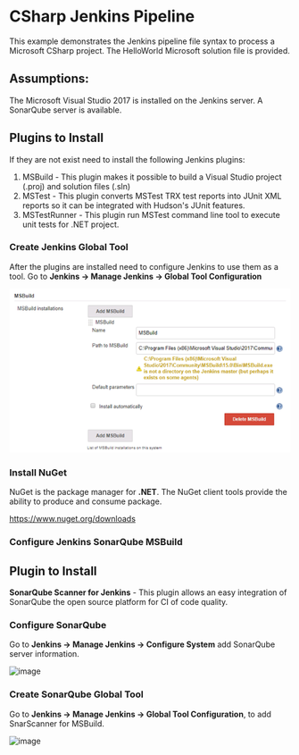 # CSharp Jenkins Pipeline

This example demonstrates the Jenkins pipeline file syntax to process a Microsoft CSharp project. The HelloWorld Microsoft solution file is provided.

## Assumptions: 
The Microsoft Visual Studio 2017 is installed on the Jenkins server.
A SonarQube server is available.

## Plugins to Install

If they are not exist need to install the following Jenkins plugins:
1. MSBuild - This plugin makes it possible to build a Visual Studio project (.proj) and solution files (.sln)
2. MSTest - This plugin converts MSTest TRX test reports into JUnit XML reports so it can be integrated with Hudson's JUnit features.
3. MSTestRunner - This plugin run MSTest command line tool to execute unit tests for .NET project.

### Create Jenkins Global Tool
After the plugins are installed need to configure Jenkins to use them as a tool.
Go to **Jenkins -> Manage Jenkins -> Global Tool Configuration**

![image](img/JMSBuildTool.png)

### Install NuGet

NuGet is the package manager for **.NET**. The NuGet client tools provide the ability to produce and consume package.

https://www.nuget.org/downloads 

### Configure Jenkins SonarQube MSBuild

## Plugin to Install

**SonarQube Scanner for Jenkins** - This plugin allows an easy integration of SonarQube the open source platform for CI of code quality.

### Configure SonarQube

Go to **Jenkins -> Manage Jenkins -> Configure System** add SonarQube server information.

![image](img/sonarqubeServer.png)

### Create SonarQube Global Tool

Go to **Jenkins -> Manage Jenkins -> Global Tool Configuration**, to add SnarScanner for MSBuild.


![image](img/sonarqubeMSBuild.png)





